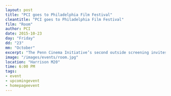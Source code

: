 ```yaml
---
layout: post
title: "PCI goes to Philadelphia Film Festival"
cleantitle: "PCI goes to Philadelphia Film Festival"
film: "Room"
author: PCI
date: 2015-10-23
day: "Friday"
dd: "23"
mm: "October"
excerpt: "The Penn Cinema Initiative’s second outside screening invites all students to visit the Philadelphia Film Festival, one of the most riveting film events in the city featuring over 200 feature films and over 50 filmmaker and industry guests."
image: "/images/events/room.jpg"
location: "Harrison M20"
time: 6:00 PM
tags: 
- event
- upcomingevent
- homepageevent
---
```

